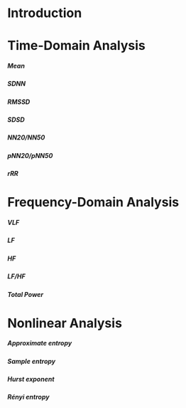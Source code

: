# Introduction

# Time-Domain Analysis

##### Mean

##### SDNN

##### RMSSD

##### SDSD

##### NN20/NN50

##### pNN20/pNN50

##### rRR

# Frequency-Domain Analysis

##### VLF

##### LF

##### HF

##### LF/HF

##### Total Power

# Nonlinear Analysis

##### Approximate entropy

##### Sample entropy

##### Hurst exponent

##### Rényi entropy
